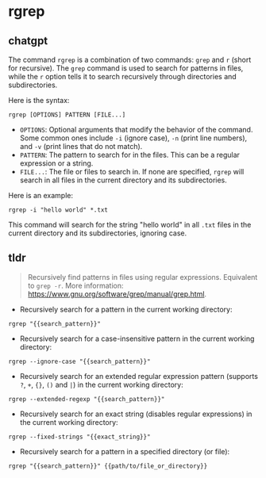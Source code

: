 # rgrep 
## chatgpt 
The command `rgrep` is a combination of two commands: `grep` and `r` (short for recursive). The `grep` command is used to search for patterns in files, while the `r` option tells it to search recursively through directories and subdirectories.

Here is the syntax:

```
rgrep [OPTIONS] PATTERN [FILE...]
```

- `OPTIONS`: Optional arguments that modify the behavior of the command. Some common ones include `-i` (ignore case), `-n` (print line numbers), and `-v` (print lines that do not match).
- `PATTERN`: The pattern to search for in the files. This can be a regular expression or a string.
- `FILE...`: The file or files to search in. If none are specified, `rgrep` will search in all files in the current directory and its subdirectories.

Here is an example:

```
rgrep -i "hello world" *.txt
```

This command will search for the string "hello world" in all `.txt` files in the current directory and its subdirectories, ignoring case. 

## tldr 
 
> Recursively find patterns in files using regular expressions.
> Equivalent to `grep -r`.
> More information: <https://www.gnu.org/software/grep/manual/grep.html>.

- Recursively search for a pattern in the current working directory:

`rgrep "{{search_pattern}}"`

- Recursively search for a case-insensitive pattern in the current working directory:

`rgrep --ignore-case "{{search_pattern}}"`

- Recursively search for an extended regular expression pattern (supports `?`, `+`, `{}`, `()` and `|`) in the current working directory:

`rgrep --extended-regexp "{{search_pattern}}"`

- Recursively search for an exact string (disables regular expressions) in the current working directory:

`rgrep --fixed-strings "{{exact_string}}"`

- Recursively search for a pattern in a specified directory (or file):

`rgrep "{{search_pattern}}" {{path/to/file_or_directory}}`
